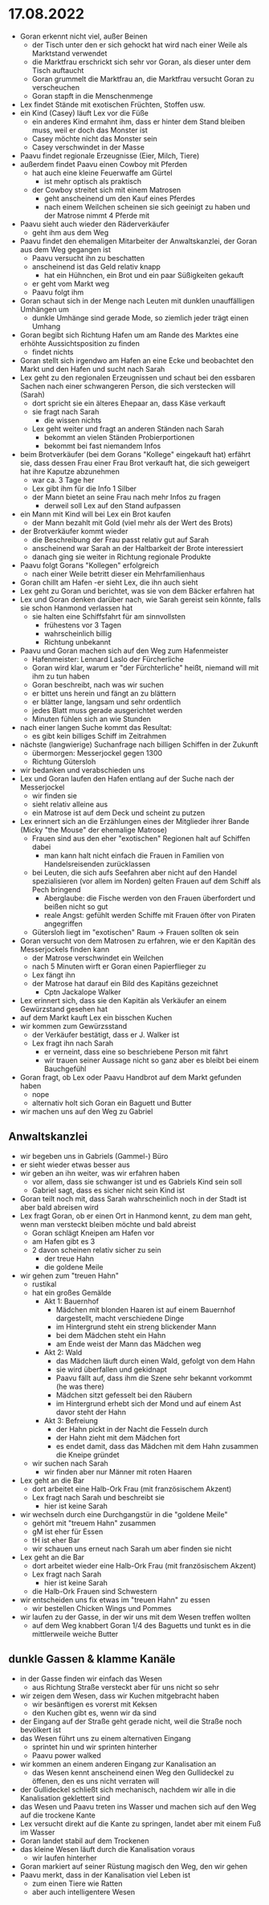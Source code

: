 # 17.08.2022
- Goran erkennt nicht viel, außer Beinen
    - der Tisch unter den er sich gehockt hat wird nach einer Weile als Marktstand verwendet
    - die Marktfrau erschrickt sich sehr vor Goran, als dieser unter dem Tisch auftaucht
    - Goran grummelt die Marktfrau an, die Marktfrau versucht Goran zu verscheuchen
    - Goran stapft in die Menschenmenge
- Lex findet Stände mit exotischen Früchten, Stoffen usw.
- ein Kind (Casey) läuft Lex vor die Füße
    - ein anderes Kind ermahnt ihm, dass er hinter dem Stand bleiben muss, weil er doch das Monster ist
    - Casey möchte nicht das Monster sein
    - Casey verschwindet in der Masse
- Paavu findet regionale Erzeugnisse (Eier, Milch, Tiere)
- außerdem findet Paavu einen Cowboy mit Pferden
    - hat auch eine kleine Feuerwaffe am Gürtel
        - ist mehr optisch als praktisch
    - der Cowboy streitet sich mit einem Matrosen
        - geht anscheinend um den Kauf eines Pferdes
        - nach einem Weilchen scheinen sie sich geeinigt zu haben und der Matrose nimmt 4 Pferde mit
- Paavu sieht auch wieder den Räderverkäufer
    - geht ihm aus dem Weg
- Paavu findet den ehemaligen Mitarbeiter der Anwaltskanzlei, der Goran aus dem Weg gegangen ist
    - Paavu versucht ihn zu beschatten
    - anscheinend ist das Geld relativ knapp
        - hat ein Hühnchen, ein Brot und ein paar Süßigkeiten gekauft
    - er geht vom Markt weg
    - Paavu folgt ihm
- Goran schaut sich in der Menge nach Leuten mit dunklen unauffälligen Umhängen um
    - dunkle Umhänge sind gerade Mode, so ziemlich jeder trägt einen Umhang
- Goran begibt sich Richtung Hafen um am Rande des Marktes eine erhöhte Aussichtsposition zu finden
    - findet nichts
- Goran stellt sich irgendwo am Hafen an eine Ecke und beobachtet den Markt und den Hafen und sucht nach Sarah
- Lex geht zu den regionalen Erzeugnissen und schaut bei den essbaren Sachen nach einer schwangeren Person, die sich verstecken will (Sarah)
    - dort spricht sie ein älteres Ehepaar an, dass Käse verkauft
    - sie fragt nach Sarah
        - die wissen nichts
    - Lex geht weiter und fragt an anderen Ständen nach Sarah
        - bekommt an vielen Ständen Probierportionen
        - bekommt bei fast niemandem Infos
- beim Brotverkäufer (bei dem Gorans "Kollege" eingekauft hat) erfährt sie, dass dessen Frau einer Frau Brot verkauft hat, die sich geweigert hat ihre Kaputze abzunehmen
    - war ca. 3 Tage her
    - Lex gibt ihm für die Info 1 Silber
    - der Mann bietet an seine Frau nach mehr Infos zu fragen
        - derweil soll Lex auf den Stand aufpassen
- ein Mann mit Kind will bei Lex ein Brot kaufen
    - der Mann bezahlt mit Gold (viel mehr als der Wert des Brots)
- der Brotverkäufer kommt wieder
    - die Beschreibung der Frau passt relativ gut auf Sarah
    - anscheinend war Sarah an der Haltbarkeit der Brote interessiert
    - danach ging sie weiter in Richtung regionale Produkte
- Paavu folgt Gorans "Kollegen" erfolgreich
    - nach einer Weile betritt dieser ein Mehrfamilienhaus
- Goran chillt am Hafen
    -er sieht Lex, die ihn auch sieht
- Lex geht zu Goran und berichtet, was sie von dem Bäcker erfahren hat
- Lex und Goran denken darüber nach, wie Sarah gereist sein könnte, falls sie schon Hanmond verlassen hat
    - sie halten eine Schiffsfahrt für am sinnvollsten
        - frühestens vor 3 Tagen
        - wahrscheinlich billig
        - Richtung unbekannt
- Paavu und Goran machen sich auf den Weg zum Hafenmeister
    - Hafenmeister: Lennard Laslo der Fürcherliche
    - Goran wird klar, warum er "der Fürchterliche" heißt, niemand will mit ihm zu tun haben
    - Goran beschreibt, nach was wir suchen
    - er bittet uns herein und fängt an zu blättern
    - er blätter lange, langsam und sehr ordentlich
    - jedes Blatt muss gerade ausgerichtet werden
    - Minuten fühlen sich an wie Stunden
- nach einer langen Suche kommt das Resultat:
    - es gibt kein billiges Schiff im Zeitrahmen
- nächste (langwierige) Suchanfrage nach billigen Schiffen in der Zukunft
    - übermorgen: Messerjockel gegen 1300
    - Richtung Gütersloh
- wir bedanken und verabschieden uns
- Lex und Goran laufen den Hafen entlang auf der Suche nach der Messerjockel
    - wir finden sie
    - sieht relativ alleine aus
    - ein Matrose ist auf dem Deck und scheint zu putzen
- Lex erinnert sich an die Erzählungen eines der Mitglieder ihrer Bande (Micky "the Mouse" der ehemalige Matrose)
    - Frauen sind aus den eher "exotischen" Regionen halt auf Schiffen dabei
        - man kann halt nicht einfach die Frauen in Familien von Handelsreisenden zurücklassen
    - bei Leuten, die sich aufs Seefahren aber nicht auf den Handel spezialisieren (vor allem im Norden) gelten Frauen auf dem Schiff als Pech bringend
        - Aberglaube: die Fische werden von den Frauen überfordert und beißen nicht so gut
        - reale Angst: gefühlt werden Schiffe mit Frauen öfter von Piraten angegriffen
    - Gütersloh liegt im "exotischen" Raum -> Frauen sollten ok sein
- Goran versucht von dem Matrosen zu erfahren, wie er den Kapitän des Messerjockels finden kann
    - der Matrose verschwindet ein Weilchen
    - nach 5 Minuten wirft er Goran einen Papierflieger zu
    - Lex fängt ihn
    - der Matrose hat darauf ein Bild des Kapitäns gezeichnet
        - Cptn Jackalope Walker
- Lex erinnert sich, dass sie den Kapitän als Verkäufer an einem Gewürzstand gesehen hat
- auf dem Markt kauft Lex ein bisschen Kuchen
- wir kommen zum Gewürzsstand
    - der Verkäufer bestätigt, dass er J. Walker ist
    - Lex fragt ihn nach Sarah
        - er verneint, dass eine so beschriebene Person mit fährt
        - wir trauen seiner Aussage nicht so ganz aber es bleibt bei einem Bauchgefühl
- Goran fragt, ob Lex oder Paavu Handbrot auf dem Markt gefunden haben
    - nope
    - alternativ holt sich Goran ein Baguett und Butter
- wir machen uns auf den Weg zu Gabriel

## Anwaltskanzlei
- wir begeben uns in Gabriels (Gammel-) Büro
- er sieht wieder etwas besser aus
- wir geben an ihn weiter, was wir erfahren haben
    - vor allem, dass sie schwanger ist und es Gabriels Kind sein soll
    - Gabriel sagt, dass es sicher nicht sein Kind ist
- Goran teilt noch mit, dass Sarah wahrscheinlich noch in der Stadt ist aber bald abreisen wird
- Lex fragt Goran, ob er einen Ort in Hanmond kennt, zu dem man geht, wenn man versteckt bleiben möchte und bald abreist
    - Goran schlägt Kneipen am Hafen vor
    - am Hafen gibt es 3
    - 2 davon scheinen relativ sicher zu sein
        - der treue Hahn
        - die goldene Meile
- wir gehen zum "treuen Hahn"
    - rustikal
    - hat ein großes Gemälde
        - Akt 1: Bauernhof
            - Mädchen mit blonden Haaren ist auf einem Bauernhof dargestellt, macht verschiedene Dinge
            - im Hintergrund steht ein streng blickender Mann
            - bei dem Mädchen steht ein Hahn
            - am Ende weist der Mann das Mädchen weg
        - Akt 2: Wald
            - das Mädchen läuft durch einen Wald, gefolgt von dem Hahn
            - sie wird überfallen und gekidnapt
            - Paavu fällt auf, dass ihm die Szene sehr bekannt vorkommt (he was there)
            - Mädchen sitzt gefesselt bei den Räubern
            - im Hintergrund erhebt sich der Mond und auf einem Ast davor steht der Hahn
        - Akt 3: Befreiung
            - der Hahn pickt in der Nacht die Fesseln durch
            - der Hahn zieht mit dem Mädchen fort
            - es endet damit, dass das Mädchen mit dem Hahn zusammen die Kneipe gründet
    - wir suchen nach Sarah
        - wir finden aber nur Männer mit roten Haaren
- Lex geht an die Bar
    - dort arbeitet eine Halb-Ork Frau (mit französischem Akzent)
    - Lex fragt nach Sarah und beschreibt sie
        - hier ist keine Sarah
- wir wechseln durch eine Durchgangstür in die "goldene Meile"
    - gehört mit "treuem Hahn" zusammen
    - gM ist eher für Essen
    - tH ist eher Bar
    - wir schauen uns erneut nach Sarah um aber finden sie nicht
- Lex geht an die Bar
    - dort arbeitet wieder eine Halb-Ork Frau (mit französischem Akzent)
    - Lex fragt nach Sarah
        - hier ist keine Sarah
    - die Halb-Ork Frauen sind Schwestern
- wir entscheiden uns fix etwas im "treuen Hahn" zu essen
    - wir bestellen Chicken Wings und Pommes
- wir laufen zu der Gasse, in der wir uns mit dem Wesen treffen wollten
    - auf dem Weg knabbert Goran 1/4 des Baguetts und tunkt es in die mittlerweile weiche Butter

## dunkle Gassen & klamme Kanäle
- in der Gasse finden wir einfach das Wesen
    - aus Richtung Straße versteckt aber für uns nicht so sehr
- wir zeigen dem Wesen, dass wir Kuchen mitgebracht haben
    - wir besänftigen es vorerst mit Keksen
    - den Kuchen gibt es, wenn wir da sind
- der Eingang auf der Straße geht gerade nicht, weil die Straße noch bevölkert ist
- das Wesen führt uns zu einem alternativen Eingang
    - sprintet hin und wir sprinten hinterher
    - Paavu power walked
- wir kommen an einem anderen Eingang zur Kanalisation an
    - das Wesen kennt anscheinend einen Weg den Gullideckel zu öffenen, den es uns nicht verraten will
- der Gullideckel schließt sich mechanisch, nachdem wir alle in die Kanalisation geklettert sind
- das Wesen und Paavu treten ins Wasser und machen sich auf den Weg auf die trockene Kante
- Lex versucht direkt auf die Kante zu springen, landet aber mit einem Fuß im Wasser
- Goran landet stabil auf dem Trockenen
- das kleine Wesen läuft durch die Kanalisation voraus
    - wir laufen hinterher
- Goran markiert auf seiner Rüstung magisch den Weg, den wir gehen
- Paavu merkt, dass in der Kanalisation viel Leben ist
    - zum einen Tiere wie Ratten
    - aber auch intelligentere Wesen